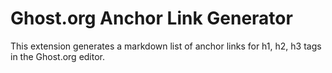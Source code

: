 # Ghost.org Anchor Link Generator
 This extension generates a markdown list of anchor links for h1, h2, h3 tags in the Ghost.org editor.

